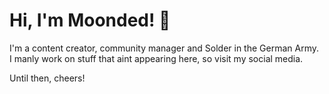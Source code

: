 # Hi, I'm Moonded! 👋

I'm a content creator, community manager and Solder in the German Army.  
I manly work on stuff that aint appearing here, so visit my social media.

Until then, cheers! 
